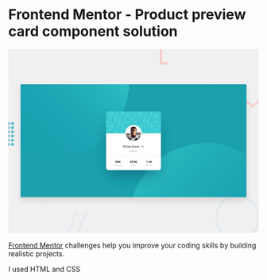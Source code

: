 # Frontend Mentor - Product preview card component solution

![Design preview for the Product preview card component coding challenge](./design/desktop-preview.jpg)


[Frontend Mentor](https://www.frontendmentor.io) challenges help you improve your coding skills by building realistic projects.

I used HTML and CSS
